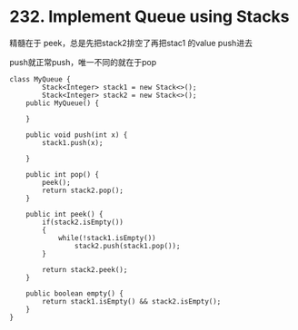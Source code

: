 # 232. Implement Queue using Stacks

精髓在于 peek，总是先把stack2排空了再把stac1 的value push进去

push就正常push，唯一不同的就在于pop

```
class MyQueue {
        Stack<Integer> stack1 = new Stack<>();
        Stack<Integer> stack2 = new Stack<>();
    public MyQueue() {

    }
    
    public void push(int x) {
        stack1.push(x);
            
    }
    
    public int pop() {
        peek();
        return stack2.pop();
    }
    
    public int peek() {
        if(stack2.isEmpty())
        {
            while(!stack1.isEmpty())
                stack2.push(stack1.pop());
        }
        
        return stack2.peek();
    }
    
    public boolean empty() {
        return stack1.isEmpty() && stack2.isEmpty();
    }
}
```
